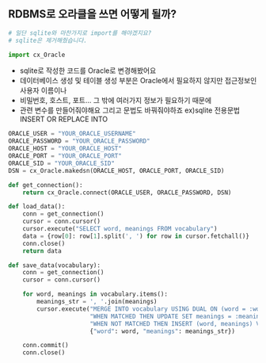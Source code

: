 ## RDBMS로 오라클을 쓰면 어떻게 될까?

```python
# 일단 sqlite와 마찬가지로 import를 해야겠지요?
# sqlite은 제거해줬습니다.

import cx_Oracle
```

- sqlite로 작성한 코드를 Oracle로 변경해봤어요
- 데이터베이스 생성 및 테이블 생성 부분은 Oracle에서 필요하지 않지만 접근정보인 사용자 이름이나
- 비밀번호, 호스트, 포트... 그 밖에 여러가지 정보가 필요하기 때문에
- 관련 변수를 만들어줘야해요 그리고 문법도 바꿔줘야하죠 ex)sqlite 전용문법 INSERT OR REPLACE INTO

```python
ORACLE_USER = "YOUR_ORACLE_USERNAME"
ORACLE_PASSWORD = "YOUR_ORACLE_PASSWORD"
ORACLE_HOST = "YOUR_ORACLE_HOST"
ORACLE_PORT = "YOUR_ORACLE_PORT"
ORACLE_SID = "YOUR_ORACLE_SID"
DSN = cx_Oracle.makedsn(ORACLE_HOST, ORACLE_PORT, ORACLE_SID)

def get_connection():
    return cx_Oracle.connect(ORACLE_USER, ORACLE_PASSWORD, DSN)

def load_data():
    conn = get_connection()
    cursor = conn.cursor()
    cursor.execute("SELECT word, meanings FROM vocabulary")
    data = {row[0]: row[1].split(', ') for row in cursor.fetchall()}
    conn.close()
    return data

def save_data(vocabulary):
    conn = get_connection()
    cursor = conn.cursor()

    for word, meanings in vocabulary.items():
        meanings_str = ', '.join(meanings)
        cursor.execute("MERGE INTO vocabulary USING DUAL ON (word = :word) "
                       "WHEN MATCHED THEN UPDATE SET meanings = :meanings "
                       "WHEN NOT MATCHED THEN INSERT (word, meanings) VALUES (:word, :meanings)",
                       {"word": word, "meanings": meanings_str})

    conn.commit()
    conn.close()
```
